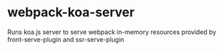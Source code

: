 # webpack-koa-server
Runs koa.js server to serve webpack in-memory resources provided by front-serve-plugin and ssr-serve-plugin

